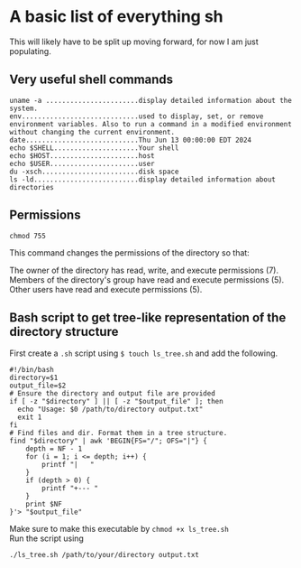 # A basic list of everything sh  
This will likely have to be split up moving forward, for now I am just populating. 

## Very useful shell commands  
```
uname -a .......................display detailed information about the system. 
env.............................used to display, set, or remove environment variables. Also to run a command in a modified environment without changing the current environment.
date............................Thu Jun 13 00:00:00 EDT 2024
echo $SHELL.....................Your shell
echo $HOST......................host
echo $USER......................user
du -xsch........................disk space
ls -ld..........................display detailed information about directories
```



## Permissions  
  
```  
chmod 755 
```    
This command changes the permissions of the directory so that:

The owner of the directory has read, write, and execute permissions (7).
Members of the directory's group have read and execute permissions (5).
Other users have read and execute permissions (5).




## Bash script to get tree-like representation of the directory structure  
First create a `.sh` script using `$ touch ls_tree.sh` and add the following.   
```
#!/bin/bash
directory=$1
output_file=$2
# Ensure the directory and output file are provided
if [ -z "$directory" ] || [ -z "$output_file" ]; then
  echo "Usage: $0 /path/to/directory output.txt"
  exit 1
fi
# Find files and dir. Format them in a tree structure.
find "$directory" | awk 'BEGIN{FS="/"; OFS="|"} {
    depth = NF - 1
    for (i = 1; i <= depth; i++) {
        printf "|   "
    }
    if (depth > 0) {
        printf "+--- "
    }
    print $NF
}'> "$output_file"
```  
Make sure to make this executable by `chmod +x ls_tree.sh`  
Run the script using   
```
./ls_tree.sh /path/to/your/directory output.txt
```
